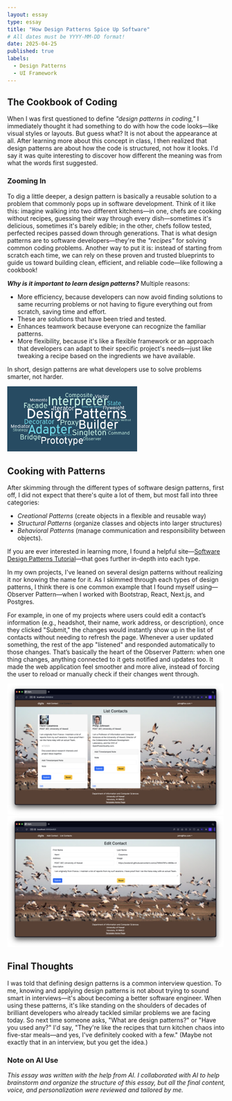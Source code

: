 ```yaml
---
layout: essay
type: essay
title: "How Design Patterns Spice Up Software"
# All dates must be YYYY-MM-DD format!
date: 2025-04-25
published: true
labels:
  - Design Patterns
  - UI Framework
---
```

## The Cookbook of Coding
When I was first questioned to define *"design patterns in coding,"* I immediately thought it had something to do with how the code looks—like visual styles or layouts. But guess what? It is not about the appearance at all. After learning more about this concept in class, I then realized that design patterns are about how the code is structured, not how it looks. I'd say it was quite interesting to discover how different the meaning was from what the words first suggested.

### Zooming In
To dig a little deeper, a design pattern is basically a reusable solution to a problem that commonly pops up in software development. Think of it like this: imagine walking into two different kitchens—in one, chefs are cooking without recipes, guessing their way through every dish—sometimes it's delicious, sometimes it's barely edible; in the other, chefs follow tested, perfected recipes passed down through generations. That is what design patterns are to software developers—they're the *"recipes"* for solving common coding problems. Another way to put it is: instead of starting from scratch each time, we can rely on these proven and trusted blueprints to guide us toward building clean, efficient, and reliable code—like following a cookbook!

***Why is it important to learn design patterns?*** Multiple reasons:
- More efficiency, because developers can now avoid finding solutions to same recurring problems or not having to figure everything out from scratch, saving time and effort.
- These are solutions that have been tried and tested.
- Enhances teamwork because everyone can recognize the familiar patterns.
- More flexibility, because it's like a flexible framework or an approach that developers can adapt to their specific project's needs—just like tweaking a recipe based on the ingredients we have available.

In short, design patterns are what developers use to solve problems smarter, not harder.

<img width="300px" src="../img/essay/essay-06-map.png" class="img-thumbnail">

## Cooking with Patterns
After skimming through the different types of software design patterns, first off, I did not expect that there's quite a lot of them, but most fall into three categories:
- *Creational Patterns* (create objects in a flexible and reusable way)
- *Structural Patterns* (organize classes and objects into larger structures)
- *Behavioral Patterns* (manage communication and responsibility between objects). 

If you are ever interested in learning more, I found a helpful site—[Software Design Patterns Tutorial](https://www.geeksforgeeks.org/software-design-patterns/#types-of-software-design-patterns)—that goes further in-depth into each type. 

In my own projects, I've leaned on several design patterns without realizing it nor knowing the name for it. As I skimmed through each types of design patterns, I think there is one common example that I found myself using—Observer Pattern—when I worked with Bootstrap, React, Next.js, and Postgres. 

For example, in one of my projects where users could edit a contact’s information (e.g., headshot, their name, work address, or description), once they clicked "Submit," the changes would instantly show up in the list of contacts without needing to refresh the page. Whenever a user updated something, the rest of the app "listened" and responded automatically to those changes. That’s basically the heart of the Observer Pattern: when one thing changes, anything connected to it gets notified and updates too. It made the web application feel smoother and more alive, instead of forcing the user to reload or manually check if their changes went through.

<img width="500px" src="../img/essay/essay-06-list-contact-copy.png" class="img-thumbnail">
<img width="500px" src="../img/essay/essay-06-edit-contact-copy.png" class="img-thumbnail">

## Final Thoughts
I was told that defining design patterns is a common interview question. To me, knowing and applying design patterns is not about trying to sound smart in interviews—it's about becoming a better software engineer. When using these patterns, it's like standing on the shoulders of decades of brilliant developers who already tackled similar problems we are facing today. So next time someone asks, "What are design patterns?" or "Have you used any?" I'd say, "They're like the recipes that turn kitchen chaos into five-star meals—and yes, I've definitely cooked with a few." (Maybe not exactly that in an interview, but you get the idea.)

### Note on AI Use
*This essay was written with the help from AI. I collaborated with AI to help brainstorm and organize the structure of this essay, but all the final content, voice, and personalization were reviewed and tailored by me.*